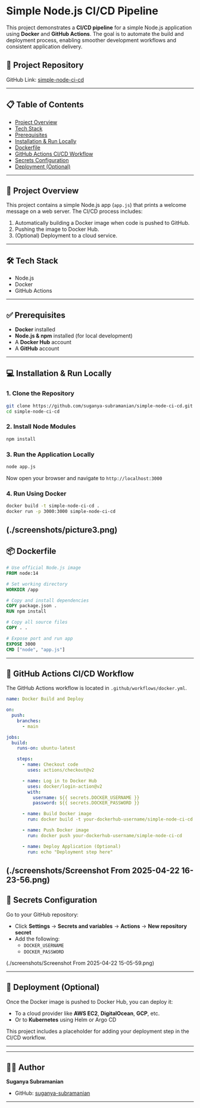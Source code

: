 # Simple Node.js CI/CD Pipeline

This project demonstrates a **CI/CD pipeline** for a simple Node.js application using **Docker** and **GitHub Actions**. The goal is to automate the build and deployment process, enabling smoother development workflows and consistent application delivery.

## 🔗 Project Repository

GitHub Link: [simple-node-ci-cd](https://github.com/suganya-subramanian/simple-node-ci-cd)

---

## 📋 Table of Contents

- [Project Overview](#project-overview)
- [Tech Stack](#tech-stack)
- [Prerequisites](#prerequisites)
- [Installation & Run Locally](#installation--run-locally)
- [Dockerfile](#dockerfile)
- [GitHub Actions CI/CD Workflow](#github-actions-cicd-workflow)
- [Secrets Configuration](#secrets-configuration)
- [Deployment (Optional)](#deployment-optional)

---

## 📘 Project Overview

This project contains a simple Node.js app (`app.js`) that prints a welcome message on a web server. The CI/CD process includes:

1. Automatically building a Docker image when code is pushed to GitHub.
2. Pushing the image to Docker Hub.
3. (Optional) Deployment to a cloud service.

---

## 🛠️ Tech Stack

- Node.js
- Docker
- GitHub Actions

---

## ✅ Prerequisites

- **Docker** installed
- **Node.js & npm** installed (for local development)
- A **Docker Hub** account
- A **GitHub** account

---

## 💻 Installation & Run Locally

### 1. Clone the Repository

```bash
git clone https://github.com/suganya-subramanian/simple-node-ci-cd.git
cd simple-node-ci-cd
```

### 2. Install Node Modules

```bash
npm install
```

### 3. Run the Application Locally

```bash
node app.js
```

Now open your browser and navigate to `http://localhost:3000`

### 4. Run Using Docker

```bash
docker build -t simple-node-ci-cd .
docker run -p 3000:3000 simple-node-ci-cd
```
(./screenshots/picture3.png)
---

## 📦 Dockerfile

```Dockerfile
# Use official Node.js image
FROM node:14

# Set working directory
WORKDIR /app

# Copy and install dependencies
COPY package.json .
RUN npm install

# Copy all source files
COPY . .

# Expose port and run app
EXPOSE 3000
CMD ["node", "app.js"]
```

---

## 🔄 GitHub Actions CI/CD Workflow

The GitHub Actions workflow is located in `.github/workflows/docker.yml`.

```yaml
name: Docker Build and Deploy

on:
  push:
    branches:
      - main

jobs:
  build:
    runs-on: ubuntu-latest

    steps:
      - name: Checkout code
        uses: actions/checkout@v2

      - name: Log in to Docker Hub
        uses: docker/login-action@v2
        with:
          username: ${{ secrets.DOCKER_USERNAME }}
          password: ${{ secrets.DOCKER_PASSWORD }}

      - name: Build Docker image
        run: docker build -t your-dockerhub-username/simple-node-ci-cd .

      - name: Push Docker image
        run: docker push your-dockerhub-username/simple-node-ci-cd

      - name: Deploy Application (Optional)
        run: echo "Deployment step here"
```
(./screenshots/Screenshot From 2025-04-22 16-23-56.png)
---

## 🔐 Secrets Configuration

Go to your GitHub repository:

- Click **Settings** → **Secrets and variables** → **Actions** → **New repository secret**
- Add the following:
  - `DOCKER_USERNAME`
  - `DOCKER_PASSWORD`


(./screenshots/Screenshot From 2025-04-22 15-05-59.png)


---




## 🚀 Deployment (Optional)

Once the Docker image is pushed to Docker Hub, you can deploy it:

- To a cloud provider like **AWS EC2**, **DigitalOcean**, **GCP**, etc.
- Or to **Kubernetes** using Helm or Argo CD

This project includes a placeholder for adding your deployment step in the CI/CD workflow.

---

---

## 👩‍💻 Author

**Suganya Subramanian**

- GitHub: [suganya-subramanian](https://github.com/suganya-subramanian)

---



